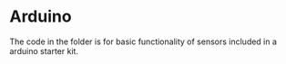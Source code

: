 # Arduino
The code in the folder is for basic functionality of sensors included in a arduino starter kit.
